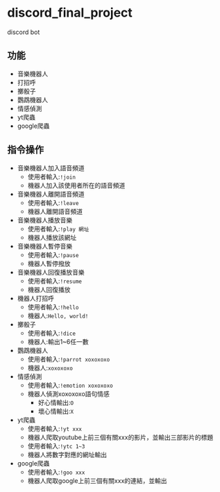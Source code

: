 # discord_final_project
 discord bot
## 功能
* 音樂機器人
* 打招呼
* 擲骰子
* 鸚鵡機器人
* 情感偵測
* yt爬蟲
* google爬蟲
## 指令操作
* 音樂機器人加入語音頻道
  * 使用者輸入:```!join```
  * 機器人加入該使用者所在的語音頻道
* 音樂機器人離開語音頻道
  * 使用者輸入:```!leave```
  * 機器人離開語音頻道
* 音樂機器人播放音樂
  * 使用者輸入:```!play 網址```
  * 機器人播放該網址
* 音樂機器人暫停音樂
  * 使用者輸入:```!pause```
  * 機器人暫停撥放
* 音樂機器人回復播放音樂
  * 使用者輸入:```!resume```
  * 機器人回復播放
* 機器人打招呼
  * 使用者輸入:```!hello```
  * 機器人:```Hello, world!```
* 擲骰子
  * 使用者輸入:```!dice```
  * 機器人:輸出1~6任一數
* 鸚鵡機器人
  * 使用者輸入:```!parrot xoxoxoxo```
  * 機器人:```xoxoxoxo```
* 情感偵測
  * 使用者輸入:```!emotion xoxoxoxo```
  * 機器人偵測xoxoxoxo語句情感
    * 好心情輸出:```O```
    * 壞心情輸出:```X```
* yt爬蟲
  * 使用者輸入:```!yt xxx```
  * 機器人爬取youtube上前三個有關xxx的影片，並輸出三部影片的標題
  * 使用者輸入:```!ytc 1~3```
  * 機器人將數字對應的網址輸出
* google爬蟲
  * 使用者輸入:```!goo xxx```
  * 機器人爬取google上前三個有關xxx的連結，並輸出
